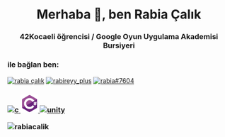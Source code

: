 <h1 align="center">Merhaba 👋, ben Rabia Çalık</h1>
<h3 align="center">42Kocaeli öğrencisi / Google Oyun Uygulama Akademisi Bursiyeri</h3>

<h3 align="left">ile bağlan ben:</h3>
<p align="left">
<a href="https://linkedin.com/in/rabia çalılık" target="blank"><img align="center" src="https: //raw.githubusercontent.com/rahuldkjain/github-profile-readme-generator/master/src/images/icons/Social/linked-in-alt.svg" alt="rabia çalık" height="30" width=" 40" /></a>
<a href="https://instagram.com/rabireyy_plus" target="blank"><img align="center" src="https://raw.githubusercontent.com/rahuldkjain/github-profile-readme-generator/master/src/images/icons/Social/instagram.svg" alt="rabireyy_plus" height="30" width="40" /></a>
<a href="https://discord.gg/rabia#7604" target="blank"><img align="center" src="https://raw.githubusercontent.com/rahuldkjain/github-profile-readme -generator/master/src/images/icons/Social/discord.svg" alt="rabia#7604" height="30" width="40" /></a> </p> <h3 align=
"

left ">Diller ve Araçlar:</h3>
<p align="left"> <a href="https://www.cprogramming.com/" target="_blank" rel="noreferrer"> <img src="https://raw.githubusercontent.com/ devicons/devicon/master/icons/c/c-original.svg" alt="c" width="40" height="40"/> </a> <a href="https://www.w3schools. com/cs/" target="_blank" rel="noreferrer"> <img src="https://raw.githubusercontent.com/devicons/devicon/master/icons/csharp/csharp-original.svg" alt=" csharp" width="40" height="40"/> </a> <a href="https://unity.com/" target="_blank" rel="noreferrer"> <img src="https: //www.vectorlogo.zone/logos/unity3d/unity3d-icon.svg" alt="unity" width="40" height="40"/> </a> </p>

<p><img align="center" src="https://github-readme-stats.vercel.app/api/top-langs?username=rabiacalik&show_icons=true&locale=en&layout=compact" alt="rabiacalik" /> </p>
